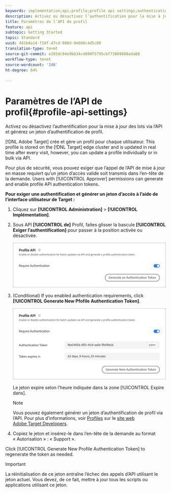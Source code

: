 ```yaml
---
keywords: implementation;api;profile;profile api settings;authentication token
description: Activez ou désactivez l’authentification pour la mise à jour des lots via l’API et générez un jeton d’authentification de profil.
title: Paramètres de l’API de profil
feature: api
subtopic: Getting Started
topic: Standard
uuid: 481b4a14-f10f-47cd-988d-9e6b8c4d5c00
translation-type: tm+mt
source-git-commit: e203dc94e9bb34c4090f5795cbf73869808ada88
workflow-type: tm+mt
source-wordcount: '248'
ht-degree: 64%

---
```



# Paramètres de l’API de profil{#profile-api-settings}

Activez ou désactivez l’authentification pour la mise à jour des lots via l’API et générez un jeton d’authentification de profil.

[!DNL Adobe Target] crée et gère un profil pour chaque utilisateur. This profile is stored on the [!DNL Target] edge cluster and is updated in real time after every visit, however, you can update a profile individually or in bulk via API.

Pour plus de sécurité, vous pouvez exiger que l’appel de l’API de mise à jour en masse requiert qu’un jeton d’accès valide soit transmis dans l’en-tête de la demande. Users with [!UICONTROL Approver] permissions can generate and enable profile API authentication tokens.

**Pour exiger une authentification et générer un jeton d’accès à l’aide de l’interface utilisateur de Target :**

1. Cliquez sur **[!UICONTROL Administration]** > **[!UICONTROL Implémentation]**.
1. Sous API **[!UICONTROL de]** Profil, faites glisser la bascule **[!UICONTROL Exiger l’authentification]** pour passer à la position activée ou désactivée.

   ![](assets/profile_api_settings.png)

1. (Conditional) If you enabled authentication requirements, click **[!UICONTROL Generate New Pfofile Authentication Token]**.

   ![](assets/profile_api_settings_2.png)

   Le jeton expire selon l’heure indiquée dans la zone [!UICONTROL Expire dans].

   >[!NOTE]
   >
   >Vous pouvez également générer un jeton d’authentification de profil via l’API. Pour plus d’informations, voir [Profiles](https://developers.adobetarget.com/api/#profiles) sur le [site web Adobe Target Developers](https://developers.adobetarget.com/).

1. Copiez le jeton et insérez-le dans l’en-tête de la demande au format « Autorisation » : « Support ».

Click [!UICONTROL Generate New Profile Authentication Token] to regenerate the token as needed.

>[!IMPORTANT]
>
>La réinitialisation de ce jeton entraîne l’échec des appels d’API utilisant le jeton actuel. Vous devez, de ce fait, mettre à jour tous les scripts ou applications utilisant ce jeton.
